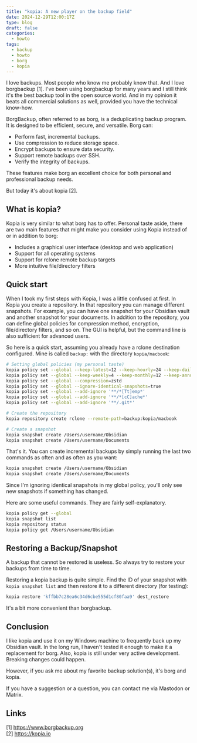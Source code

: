 ```yaml
---
title: "kopia: A new player on the backup field"
date: 2024-12-29T12:00:17Z
type: blog
draft: false
categories:
  - howto
tags:
  - backup
  - howto
  - borg
  - kopia
---
```


I love backups. Most people who know me probably know that. And I love borgbackup [1]. I've been using borgbackup for many years and I still think it's the best backup tool in the open source world. And in my opinion it beats all commercial solutions as well, provided you have the technical know-how.

BorgBackup, often referred to as borg, is a deduplicating backup program. It is designed to be efficient, secure, and versatile. Borg can:

- Perform fast, incremental backups.
- Use compression to reduce storage space.
- Encrypt backups to ensure data security.
- Support remote backups over SSH.
- Verify the integrity of backups.

These features make borg an excellent choice for both personal and professional backup needs.

But today it's about kopia [2].

## What is kopia?

Kopia is very similar to what borg has to offer. Personal taste aside, there are two main features that might make you consider using Kopia instead of or in addition to borg:

- Includes a graphical user interface (desktop and web application)
- Support for all operating systems
- Support for rclone remote backup targets
- More intuitive file/directory filters

## Quick start

When I took my first steps with Kopia, I was a little confused at first. In Kopia you create a repository. In that repository you can manage different snapshots. For example, you can have one snapshot for your Obsidian vault and another snapshot for your documents. In addition to the repository, you can define global policies for compression method, encryption, file/directory filters, and so on. The GUI is helpful, but the command line is also sufficient for advanced users.

So here is a quick start, assuming you already have a rclone destination configured. Mine is called `backup:` with the directory `kopia/macbook`:

```sh
# Setting global policies (my personal taste)
kopia policy set --global --keep-latest=12 --keep-hourly=24 --keep-daily=7 
kopia policy set --global --keep-weekly=4 --keep-monthly=12 --keep-annual=3
kopia policy set --global --compression=zstd
kopia policy set --global --ignore-identical-snapshots=true
kopia policy set --global --add-ignore '**/*[Tt]emp*'
kopia policy set --global --add-ignore '**/*[cC]ache*'
kopia policy set --global --add-ignore '**/.git*'

# Create the repository
kopia repository create rclone --remote-path=backup:kopia/macbook

# Create a snapshot
kopia snapshot create /Users/username/Obsidian
kopia snapshot create /Users/username/Documents
```

That's it. You can create incremental backups by simply running the last two commands as often and as often as you want:

```sh
kopia snapshot create /Users/username/Obsidian
kopia snapshot create /Users/username/Documents
```

Since I'm ignoring identical snapshots in my global policy, you'll only see new snapshots if something has changed. 

Here are some useful commands. They are fairly self-explanatory. 

```sh
kopia policy get --global
kopia snapshot list
kopia repository status
kopia policy get /Users/username/Obsidian
```

## Restoring a Backup/Snapshot

A backup that cannot be restored is useless. So always try to restore your backups from time to time. 

Restoring a kopia backup is quite simple. Find the ID of your snapshot with `kopia snapshot list` and then restore it to a different directory (for testing):

```sh
kopia restore 'kffbb7c28ea6c34d6cbe555d1cf80faa9' dest_restore
```

It's a bit more convenient than borgbackup. 

## Conclusion

I like kopia and use it on my Windows machine to frequently back up my Obsidian vault. In the long run, I haven't tested it enough to make it a replacement for borg. Also, kopia is still under very active development. Breaking changes could happen. 

However, if you ask me about my favorite backup solution(s), it's borg and kopia. 

If you have a suggestion or a question, you can contact me via Mastodon or Matrix.

## Links

[1] <https://www.borgbackup.org>  
[2] <https://kopia.io>
